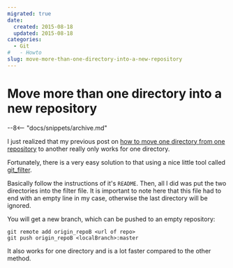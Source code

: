 ```yaml
---
migrated: true
date:
  created: 2015-08-18
  updated: 2015-08-18
categories:
  - Git
#   - Howto
slug: move-more-than-one-directory-into-a-new-repository
---
```

# Move more than one directory into a new repository

--8<-- "docs/snippets/archive.md"

I just realized that my previous post on [how to move one directory from one repository](move-directory-from-one-repository-to-another-preserving-history.md) to another really only works for one directory.

Fortunately, there is a very easy solution to that using a nice little tool called [git_filter](https://github.com/slobobaby/git_filter).

Basically follow the instructions of it's `README`.
Then, all I did was put the two directories into the filter file.
It is important to note here that this file had to end with an empty line in my case, otherwise the last directory will be ignored.

You will get a new branch, which can be pushed to an empty repository:

```shell
git remote add origin_repoB <url of repo>
git push origin_repoB <localBranch>:master
```

It also works for one directory and is a lot faster compared to the other method.
